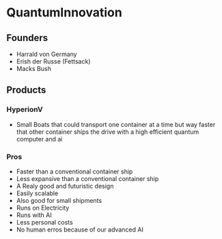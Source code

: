 # QuantumInnovation

## Founders
- Harrald von Germany
- Erish der Russe (Fettsack)
- Macks Bush

## Products

### HyperionV
- Small Boats that could transport one container at a time but way faster that other container ships the drive with a high efficient quantum computer and ai

### Pros
- Faster than a conventional container ship
- Less expansive than a conventional container ship
- A Realy good and futuristic design
- Easily scalable
- Also good for small shipments
- Runs on Electricity
- Runs with AI
- Less personal costs
- No human erros because of our advanced AI
